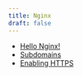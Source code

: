 ```yaml
---
title: Nginx
draft: false
---
```


* [Hello Nginx!](hello-nginx)
* [Subdomains](subdomains)
* [Enabling HTTPS](https)